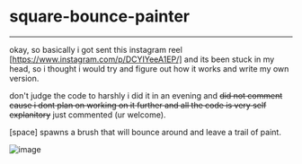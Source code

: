 # square-bounce-painter
---
okay, so basically i got sent this instagram reel [https://www.instagram.com/p/DCYIYeeA1EP/] and its been stuck in my head, so i thought i would try and figure out how it works and write my own version.

don't judge the code to harshly i did it in an evening and ~~did not comment cause i dont plan on working on it further and all the code is very self explanitory~~ just commented (ur welcome).

[space] spawns a brush that will bounce around and leave a trail of paint.

![image](https://github.com/user-attachments/assets/bc4c3cef-3026-4754-85ae-192a76898bf5)
